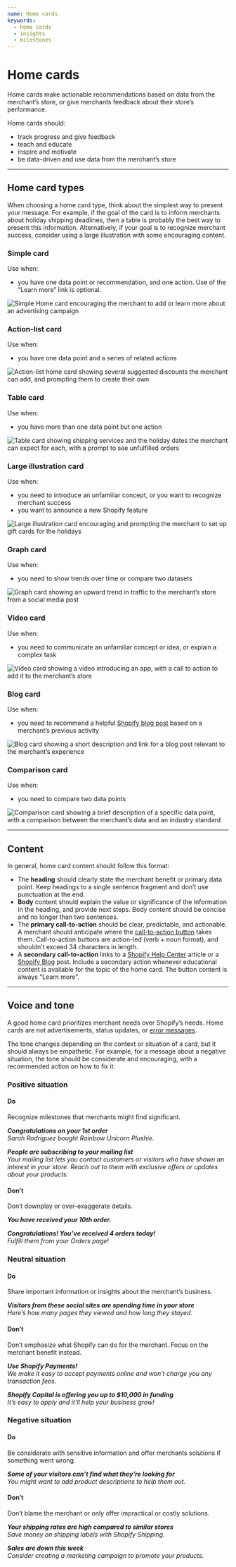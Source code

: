 ```yaml
---
name: Home cards
keywords:
  - home cards
  - insights
  - milestones
---
```


# Home cards

Home cards make actionable recommendations based on data from the merchant’s store, or give merchants feedback about their store’s performance.

Home cards should:

- track progress and give feedback
- teach and educate
- inspire and motivate
- be data-driven and use data from the merchant’s store

---

## Home card types

When choosing a home card type, think about the simplest way to present your message. For example, if the goal of the card is to inform merchants about holiday shipping deadlines, then a table is probably the best way to present this information. Alternatively, if your goal is to recognize merchant success, consider using a large illustration with some encouraging content.

### Simple card

<div class="Annotated">
  <div class="Annotated__Text">
    <p>Use when:</p>
    <ul>
      <li>
        you have one data point or recommendation, and one action. Use of the “Learn more” link is optional.  
      </li>
    </ul>
  </div>
<div class="Annotated__Media">
<div class="Image Image--border">

![Simple Home card encouraging the merchant to add or learn more about an advertising campaign](/images/foundations/patterns/home-cards/simple-home-card@2x.png)

</div>
</div>
</div>

### Action-list card

<div class="Annotated">
  <div class="Annotated__Text">
    <p>Use when:</p>
    <ul>
      <li>
        you have one data point and a series of related actions
      </li>
    </ul>
  </div>
<div class="Annotated__Media">
<div class="Image Image--border">

![Action-list home card showing several suggested discounts the merchant can add, and prompting them to create their own](/images/foundations/patterns/home-cards/action-list-home-card@2x.png)

</div>
</div>
</div>

### Table card

<div class="Annotated">
  <div class="Annotated__Text">
    <p>Use when:</p>
    <ul>
      <li>
        you have more than one data point but one action
      </li>
    </ul>
  </div>
<div class="Annotated__Media">
<div class="Image Image--border">

![Table card showing shipping services and the holiday dates the merchant can expect for each, with a prompt to see unfulfilled orders](/images/foundations/patterns/home-cards/table-home-card@2x.png)

</div>
</div>
</div>

### Large illustration card

<div class="Annotated">
  <div class="Annotated__Text">
    <p>Use when:</p>
    <ul>
      <li>
        you need to introduce an unfamiliar concept, or you want to recognize merchant success
      </li>
      <li>
        you want to announce a new Shopify feature
      </li>
    </ul>
  </div>
  <div class="Annotated__Media">
  <div class="Image Image--border">

![Large illustration card encouraging and prompting the merchant to set up gift cards for the holidays](/images/foundations/patterns/home-cards/large-illustration-home-card@2x.png)

</div>
</div>  
</div>

### Graph card

<div class="Annotated">
  <div class="Annotated__Text">
    <p>Use when:</p>
    <ul>
      <li>you need to show trends over time or compare two datasets</li>
    </ul>
  </div>
<div class="Annotated__Media">
<div class="Image Image--border">

![Graph card showing an upward trend in traffic to the merchant’s store from a social media post](/images/foundations/patterns/home-cards/graph-home-card@2x.png)

</div>
</div>
</div>

### Video card

<div class="Annotated">
  <div class="Annotated__Text">
    <p>Use when:</p>
    <ul>
      <li>
        you need to communicate an unfamiliar concept or idea, or explain a complex task
      </li>
    </ul>
  </div>
<div class="Annotated__Media">
<div class="Image Image--border">

![Video card showing a video introducing an app, with a call to action to add it to the merchant’s store](/images/foundations/patterns/home-cards/video-home-card@2x.png)

</div>
</div>
</div>

### Blog card

<div class="Annotated">
  <div class="Annotated__Text">
    <p>Use when:</p>
    <ul>
      <li>
        you need to recommend a helpful <a href="https://www.shopify.com/blog">Shopify blog post</a> based on a merchant’s previous activity
      </li>
    </ul>
  </div>
<div class="Annotated__Media">
  <div class="Image Image--border">

![Blog card showing a short description and link for a blog post relevant to the merchant’s experience](/images/foundations/patterns/home-cards/blog-home-card@2x.png)

</div>
</div>
</div>

### Comparison card

<div class="Annotated">
  <div class="Annotated__Text">
    <p>Use when:</p>
    <ul>
      <li>
        you need to compare two data points
      </li>
    </ul>
  </div>
<div class="Annotated__Media">
  <div class="Image Image--border">

![Comparison card showing a brief description of a specific data point, with a comparison between the merchant’s data and an industry standard](/images/foundations/patterns/home-cards/comparison-home-card@2x.png)

</div>
</div>
</div>

---

## Content

In general, home card content should follow this format:

- The **heading** should clearly state the merchant benefit or primary data point. Keep headings to a single sentence fragment and don’t use punctuation at the end.
- **Body** content should explain the value or significance of the information in the heading, and provide next steps. Body content should be concise and no longer than two sentences.
- The **primary call-to-action** should be clear, predictable, and actionable. A merchant should anticipate where the [call-to-action button](/content/actionable-language#section-buttons) takes them. Call-to-action buttons are action-led (verb + noun format), and shouldn’t exceed 34 characters in length.
- A **secondary call-to-action** links to a [Shopify Help Center](https://help.shopify.com/) article or a [Shopify Blog](https://www.shopify.com/blog) post. Include a secondary action whenever educational content is available for the topic of the home card. The button content is always “Learn more”.

---

## Voice and tone

A good home card prioritizes merchant needs over Shopify’s needs. Home cards are not advertisements, status updates, or [error messages](/patterns/error-messages).

The tone changes depending on the context or situation of a card, but it should always be empathetic. For example, for a message about a negative situation, the tone should be considerate and encouraging, with a recommended action on how to fix it.

### Positive situation

<!-- usagelist -->

#### Do

Recognize milestones that merchants might find significant.

_**Congratulations on your 1st order** <br />
Sarah Rodriguez bought Rainbow Unicorn Plushie._

_**People are subscribing to your mailing list** <br />
Your mailing list lets you contact customers or visitors who have shown an interest in your store. Reach out to them with exclusive offers or updates about your products._

#### Don’t

Don’t downplay or over-exaggerate details.

_**You have received your 10th order.** <br />_

_**Congratulations! You’ve received 4 orders today!** <br />
Fulfill them from your Orders page!_

<!-- end -->

### Neutral situation

<!-- usagelist -->

#### Do

Share important information or insights about the merchant’s business.

_**Visitors from these social sites are spending time in your store** <br />
Here’s how many pages they viewed and how long they stayed._

#### Don’t

Don’t emphasize what Shopify can do for the merchant. Focus on the merchant benefit instead.

_**Use Shopify Payments!** <br />
We make it easy to accept payments online and won’t charge you any transaction fees._

_**Shopify Capital is offering you up to \$10,000 in funding** <br />
It’s easy to apply and it’ll help your business grow!_

<!-- end -->

### Negative situation

<!-- usagelist -->

#### Do

Be considerate with sensitive information and offer merchants solutions if something went wrong.

_**Some of your visitors can’t find what they’re looking for** <br />
You might want to add product descriptions to help them out._

#### Don’t

Don’t blame the merchant or only offer impractical or costly solutions.

_**Your shipping rates are high compared to similar stores** <br />
Save money on shipping labels with Shopify Shipping._

_**Sales are down this week** <br />
Consider creating a marketing campaign to promote your products._

<!-- end -->
